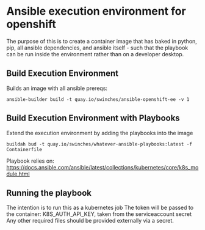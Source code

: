 
# Ansible execution environment for openshift 

The purpose of this is to create a container image that has baked in python, pip, all ansible dependencies, and ansible itself - such that the playbook can be run inside the environment rather than on a developer desktop.

## Build Execution Environment

Builds an image with all ansible prereqs:

```
ansible-builder build -t quay.io/swinches/ansible-openshift-ee -v 1
```

## Build Execution Environment with Playbooks

Extend the execution environment by adding the playbooks into the image

```
buildah bud -t quay.io/swinches/whatever-ansible-playbooks:latest -f Containerfile
```

Playbook relies on:
https://docs.ansible.com/ansible/latest/collections/kubernetes/core/k8s_module.html

## Running the playbook

The intention is to run this as a kubernetes job
The token will be passed to the container: K8S_AUTH_API_KEY, taken from the serviceaccount secret
Any other required files should be provided externally via a secret.

